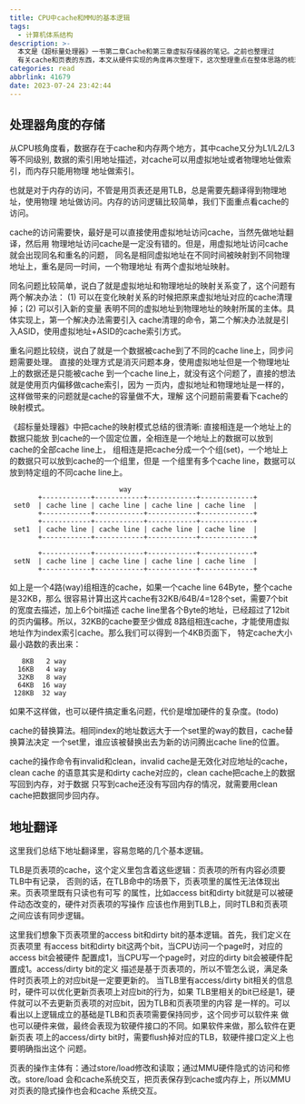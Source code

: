 ```yaml
---
title: CPU中cache和MMU的基本逻辑
tags:
  - 计算机体系结构
description: >-
  本文是《超标量处理器》一书第二章Cache和第三章虚拟存储器的笔记。之前也整理过
  有关cache和页表的东西，本文从硬件实现的角度再次整理下，这次整理重点在整体思路的梳理。
categories: read
abbrlink: 41679
date: 2023-07-24 23:42:44
---
```


处理器角度的存储
-----------------

从CPU核角度看，数据存在于cache和内存两个地方，其中cache又分为L1/L2/L3等不同级别,
数据的索引用地址描述，对cache可以用虚拟地址或者物理地址做索引，而内存只能用物理
地址做索引。

也就是对于内存的访问，不管是用页表还是用TLB，总是需要先翻译得到物理地址，使用物理
地址做访问。内存的访问逻辑比较简单，我们下面重点看cache的访问。

cache的访问需要快，最好是可以直接使用虚拟地址访问cache，当然先做地址翻译，然后用
物理地址访问cache是一定没有错的。但是，用虚拟地址访问cache就会出现同名和重名的问题，
同名是相同虚拟地址在不同时间被映射到不同物理地址上，重名是同一时间，一个物理地址
有两个虚拟地址映射。

同名问题比较简单，说白了就是虚拟地址和物理地址的映射关系变了，这个问题有两个解决办法：
(1) 可以在变化映射关系的时候把原来虚拟地址对应的cache清理掉；(2) 可以引入新的变量
表明不同的虚拟地址到物理地址的映射所属的主体。具体实现上，第一个解决办法需要引入
cache清理的命令，第二个解决办法就是引入ASID，使用虚拟地址+ASID的cache索引方式。

重名问题比较绕，说白了就是一个数据被cache到了不同的cache line上，同步问题需要处理。
直接的处理方式是消灭问题本身，使用虚拟地址但是一个物理地址上的数据还是只能被cache
到一个cache line上，就没有这个问题了，直接的想法就是使用页内偏移做cache索引，因为
一页内，虚拟地址和物理地址是一样的，这样做带来的问题就是cache的容量做不大，理解
这个问题前需要看下cache的映射模式。

《超标量处理器》中把cache的映射模式总结的很清晰: 直接相连是一个地址上的数据只能放
到cache的一个固定位置，全相连是一个地址上的数据可以放到cache的全部cache line上，
组相连是把cache分成一个个组(set)，一个地址上的数据只可以放到cache的一个组里，但是
一个组里有多个cache line，数据可以放到特定组的不同cache line上。

```
                           way
       +------------+------------+------------+-------------+
 set0  | cache line | cache line | cache line | cache line  |
       +------------+------------+------------+-------------+
       +------------+------------+------------+-------------+
 set1  | cache line | cache line | cache line | cache line  |
       +------------+------------+------------+-------------+

       +------------+------------+------------+-------------+
 setN  | cache line | cache line | cache line | cache line  |
       +------------+------------+------------+-------------+
```
如上是一个4路(way)组相连的cache，如果一个cache line 64Byte，整个cache是32KB，那么
很容易计算出这片cache有32KB/64B/4=128个set，需要7个bit的宽度去描述，加上6个bit描述
cache line里各个Byte的地址，已经超过了12bit的页内偏移。所以，32KB的cache要至少做成
8路组相连cache，才能使用虚拟地址作为index索引cache。那么我们可以得到一个4KB页面下，
特定cache大小最小路数的表出来：
```
   8KB   2 way
  16KB   4 way
  32KB   8 way
  64KB  16 way
 128KB  32 way
```
如果不这样做，也可以硬件搞定重名问题，代价是增加硬件的复杂度。(todo)

cache的替换算法。相同index的地址数远大于一个set里的way的数目，cache替换算法决定
一个set里，谁应该被替换出去为新的访问腾出cache line的位置。

cache的操作命令有invalid和clean，invalid cache是无效化对应地址的cache，clean cache
的语意其实是和dirty cache对应的，clean cache把cache上的数据写回到内存，对于数据
只写到cache还没有写回内存的情况，就需要用clean cache把数据同步回内存。

地址翻译
---------

这里我们总结下地址翻译里，容易忽略的几个基本逻辑。

TLB是页表项的cache，这个定义里包含着这些逻辑：页表项的所有内容必须要TLB中有记录，
否则的话，在TLB命中的场景下，页表项里的属性无法体现出来。页表项里既有只读也有可写
的属性，比如access bit和dirty bit就是可以被硬件动态改变的，硬件对页表项的写操作
应该也作用到TLB上，同时TLB和页表项之间应该有同步逻辑。

这里我们想象下页表项里的access bit和dirty bit的基本逻辑。首先，我们定义在页表项里
有access bit和dirty bit这两个bit，当CPU访问一个page时，对应的access bit会被硬件
配置成1，当CPU写一个page时，对应的dirty bit会被硬件配置成1。access/dirty bit的定义
描述是基于页表项的，所以不管怎么说，满足条件时页表项上的对应bit是一定要更新的。
当TLB里有access/dirty bit相关的信息时，硬件可以优化更新页表项上对应bit的行为，如果
TLB里相关的bit已经是1，硬件就可以不去更新页表项的对应bit，因为TLB和页表项里的内容
是一样的。可以看出以上逻辑成立的基础是TLB和页表项需要保持同步，这个同步可以软件来
做也可以硬件来做，最终会表现为软硬件接口的不同。如果软件来做，那么软件在更新页表
项上的access/dirty bit时，需要flush掉对应的TLB，软硬件接口定义上也要明确指出这个
问题。

页表的操作主体有：通过store/load修改和读取；通过MMU硬件隐式的访问和修改。store/load
会和cache系统交互，把页表保存到cache或内存上，所以MMU对页表的隐式操作也会和cache
系统交互。
